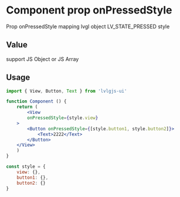 # Component prop onPressedStyle

Prop onPressedStyle mapping lvgl object LV_STATE_PRESSED style

## Value
support JS Object or JS Array

## Usage
```jsx
import { View, Button, Text } from 'lvlgjs-ui'

function Component () {
    return (
        <View
        onPressedStyle={style.view}
    >
        <Button onPressedStyle={[style.button1, style.button2]}>
            <Text>2222</Text>
        </Button>
    </View>
    )
}

const style = {
    view: {},
    button1: {},
    button2: {}
}
```